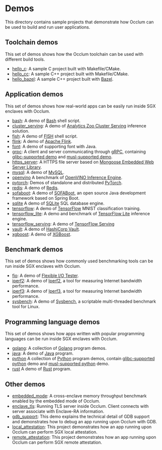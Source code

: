 # Demos

This directory contains sample projects that demonstrate how Occlum can be used to build and run user applications.

## Toolchain demos

This set of demos shows how the Occlum toolchain can be used with different build tools.

* [hello_c](hello_c/): A sample C project built with Makefile/CMake.
* [hello_cc](hello_cc/): A sample C++ project built with Makefile/CMake.
* [hello_bazel](hello_bazel/): A sample C++ project built with [Bazel](https://bazel.build).

## Application demos

This set of demos shows how real-world apps can be easily run inside SGX enclaves with Occlum.

* [bash](bash/): A demo of [Bash](https://www.gnu.org/software/bash/) shell script.
* [cluster_serving](cluster_serving/): A demo of [Analytics Zoo Cluster Serving](https://analytics-zoo.github.io/master/#ClusterServingGuide/ProgrammingGuide/) inference solution.
* [fish](fish/): A demo of [FISH](https://fishshell.com) shell script.
* [flink](flink/): A demo of [Apache Flink](https://flink.apache.org).
* [font](font/font_support_for_java): A demo of supporting font with Java.
* [grpc](grpc/): A client and server communicating through [gRPC](https://grpc.io), containing [glibc-supported demo](grpc/grpc_glibc) and [musl-supported demo](grpc/grpc_musl).
* [https_server](https_server/): A HTTPS file server based on [Mongoose Embedded Web Server Library](https://github.com/cesanta/mongoose).
* [mysql](mysql/): A demo of [MySQL](https://www.mysql.com/).
* [openvino](openvino/) A benchmark of [OpenVINO Inference Engine](https://docs.openvinotoolkit.org/2019_R3/_docs_IE_DG_inference_engine_intro.html).
* [pytorch](pytorch/): Demos of standalone and distributed [PyTorch](https://pytorch.org/).
* [redis](redis/): A demo of [Redis](https://redis.io).
* [sofaboot](sofaboot/): A demo of [SOFABoot](https://github.com/sofastack/sofa-boot), an open source Java development framework based on Spring Boot.
* [sqlite](sqlite/) A demo of [SQLite](https://www.sqlite.org) SQL database engine.
* [tensorflow](tensorflow/tensorflow_training): A demo of [TensorFlow](https://www.tensorflow.org/) MNIST classification training.
* [tensorflow_lite](tensorflow_lite/): A demo and benchmark of [TensorFlow Lite](https://www.tensorflow.org/lite) inference engine.
* [tensorflow_serving](tensorflow/tensorflow_serving): A demo of [TensorFlow Serving](https://github.com/tensorflow/serving) 
* [vault](golang/vault/): A demo of [HashiCorp Vault](https://github.com/hashicorp/vault).
* [xgboost](xgboost/): A demo of [XGBoost](https://xgboost.readthedocs.io/en/latest).

## Benchmark demos

This set of demos shows how commonly used benchmarking tools can be run inside SGX enclaves with Occlum.

* [fio](benchmarks/fio/): A demo of [Flexible I/O Tester](https://github.com/axboe/fio).
* [iperf2](benchmarks/iperf2/): A demo of [Iperf2](https://sourceforge.net/projects/iperf2/), a tool for measuring Internet bandwidth performance.
* [iperf3](benchmarks/iperf3/): A demo of [Iperf3](https://github.com/esnet/iperf), a tool for measuring Internet bandwidth performance.
* [sysbench](benchmarks/sysbench/): A demo of [Sysbench](https://github.com/akopytov/sysbench), a scriptable multi-threaded benchmark tool for Linux.


## Programming language demos

This set of demos shows how apps written with popular programming languages can be run inside SGX enclaves with Occlum.

* [golang](golang/): A collection of [Golang](https://golang.org) program demos.
* [java](java/): A demo of [Java](https://openjdk.java.net) program.
* [python](python/) A collection of [Python](https://www.python.org) program demos, contain [glibc-supported python](python/python_glibc) demo and [musl-supported python](python/python_musl) demo.
* [rust](rust/) A demo of [Rust](https://www.rust-lang.org) program.

## Other demos

* [embedded_mode](embedded_mode/): A cross-enclave memory throughput benchmark enabled by the embedded mode of Occlum.
* [enclave_tls](enclave_tls/): Running TLS server inside Occlum. Client connects with server associate with Enclave-RA information.  
* [gdb_support](gdb_support/): This demo explains the technical detail of GDB support and demonstrates how to debug an app running upon Occlum with GDB.
* [local_attestation](local_attestation/): This project demonstrates how an app running upon Occlum can perform SGX local attestation.
* [remote_attestation](remote_attestation/): This project demonstrates how an app running upon Occlum can perform SGX remote attestation.
